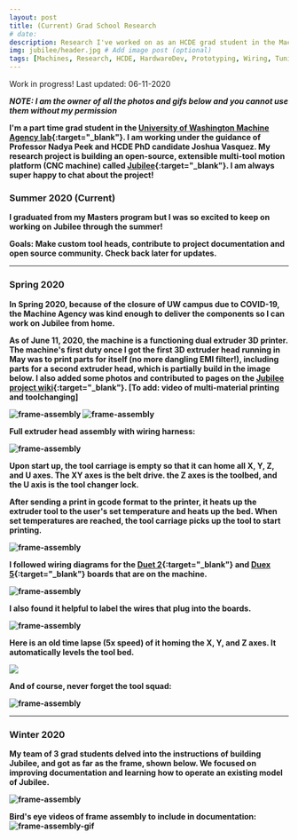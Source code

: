 ```yaml
---
layout: post
title: (Current) Grad School Research
# date: 
description: Research I've worked on as an HCDE grad student in the Machine Agency lab at the University of Washington. # Add post description (optional)
img: jubilee/header.jpg # Add image post (optional)
tags: [Machines, Research, HCDE, HardwareDev, Prototyping, Wiring, Tuning, Testing] # add tag
---
```


Work in progress! Last updated: 06-11-2020

<b>***NOTE: I am the owner of all the photos and gifs below and you cannot use them without my permission***<b>

I'm a part time grad student in the [<b>University of Washington Machine Agency lab</b>](https://depts.washington.edu/machines/){:target="_blank"}.  I am working under the guidance of Professor Nadya Peek and HCDE PhD candidate Joshua Vasquez.  My research project is building an open-source, extensible multi-tool motion platform (CNC machine) called [<b>Jubilee</b>](https://www.jubilee3d.com){:target="_blank"}. I am always super happy to chat about the project!

### Summer 2020 (Current)

I graduated from my Masters program but I was so excited to keep on working on Jubilee through the summer!

Goals: Make custom tool heads, contribute to project documentation and open source community. Check back later for updates.

------------------------

### Spring 2020

In Spring 2020, because of the closure of UW campus due to COVID-19, the Machine Agency was kind enough to deliver the components so I can work on Jubilee from home.

As of June 11, 2020, the machine is a functioning dual extruder 3D printer. The machine's first duty once I got the first 3D extruder head running in May was to print parts for itself (no more dangling EMI filter!), including parts for a second extruder head, which is partially build in the image below. I also added some photos and contributed to pages on the [<b>Jubilee project wiki</b>](https://www.jubilee3d.com){:target="_blank"}. [To add: video of multi-material printing and toolchanging]

![frame-assembly]({{site.baseurl}}/assets/img/jubilee/jubilee-spring2020.jpg)
![frame-assembly]({{site.baseurl}}/assets/img/jubilee/jubilee-firstparts.jpg)

Full extruder head assembly with wiring harness:

![frame-assembly]({{site.baseurl}}/assets/img/jubilee/extruder-harness.jpg)

Upon start up, the tool carriage is empty so that it can home all X, Y, Z, and U axes. The XY axes is the belt drive. the Z axes is the toolbed, and the U axis is the tool changer lock.

After sending a print in gcode format to the printer, it heats up the extruder tool to the user's set temperature and heats up the bed. When set temperatures are reached, the tool carriage picks up the tool to start printing. 

![frame-assembly]({{site.baseurl}}/assets/img/jubilee/single-toolchanging.gif)

I followed wiring diagrams for the [<b>Duet 2</b>](https://duet3d.dozuki.com/Wiki/Duet_Wiring_Diagrams/){:target="_blank"} and [<b>Duex 5</b>](https://duet3d.dozuki.com/Wiki/Duex_wiring_diagrams/){:target="_blank"} boards that are on the machine.

![frame-assembly]({{site.baseurl}}/assets/img/jubilee/jubilee-05022020.jpg)

I also found it helpful to label the wires that plug into the boards.

![frame-assembly]({{site.baseurl}}/assets/img/jubilee/jubilee-duet-labels.jpg)

Here is an old time lapse (5x speed) of it homing the X, Y, and Z axes. It automatically levels the tool bed.

![]({{site.baseurl}}/assets/img/jubilee/homing.gif)

And of course, never forget the tool squad:

![frame-assembly]({{site.baseurl}}/assets/img/jubilee/tool-squad.jpg)

------------------------

### Winter 2020

My team of 3 grad students delved into the instructions of building Jubilee, and got as far as the frame, shown below.  We focused on improving documentation and learning how to operate an existing model of Jubilee.

![frame-assembly]({{site.baseurl}}/assets/img/jubilee/frame-winter2020.jpg)


Bird's eye videos of frame assembly to include in documentation:
![frame-assembly-gif]({{site.baseurl}}/assets/img/jubilee/frameassembly.gif)
